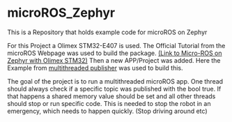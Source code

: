 # microROS_Zephyr
This is a Repository that holds example code for microROS on Zephyr

For this Project a Olimex STM32-E407 is used. The Official Tutorial from the microROS Webpage was used to build the package. [(Link to Micro-ROS on Zephyr with Olimex STM32)](https://micro.ros.org/docs/tutorials/core/first_application_rtos/zephyr/) Then a new APP/Project was added. Here the Example from [multithreaded publisher](https://github.com/micro-ROS/micro-ROS-demos/blob/feature/multithread/rclc/multithread_publisher_subscriber/main.c) was used to build this.

The goal of the project is to run a multithreaded microROS app. One thread should always check if a specific topic was published with the bool true. If that happens a shared memory value should be set and all other threads should stop or run specific code. This is needed to stop the robot in an emergency, which needs to happen quickly. (Stop driving around etc)
